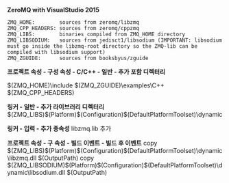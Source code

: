 **ZeroMQ with VisualStudio 2015**

    ZMQ_HOME:        sources from zeromq/libzmq
    ZMQ_CPP_HEADERS: sources from zeromq/cppzmq
    ZMQ_LIBS:        binaries compiled from ZMQ_HOME directory
    ZMQ_LIBSODIUM:   sources from jedisct1/libsodium (IMPORTANT: libsodium must go inside the libzmq-root directory so the ZMQ-lib can be compiled with libsodium support)
    ZMQ_ZGUIDE:      sources from booksbyus/zguide 


**프로젝트 속성 - 구성 속성 - C/C++ - 일반 - 추가 포함 디렉터리**

$(ZMQ_HOME)\include
$(ZMQ_ZGUIDE)\examples\C++
$(ZMQ_CPP_HEADERS)

**링커 - 일반 - 추가 라이브러리 디렉터리**
$(ZMQ_LIBS)\$(Platform)\$(Configuration)\$(DefaultPlatformToolset)\dynamic

**링커 - 입력 - 추가 종속성**
libzmq.lib 추가

**프로젝트 속성 - 구 속성 - 빌드 이벤트 - 빌드 후 이벤트**
copy $(ZMQ_LIBS)\$(Platform)\$(Configuration)\$(DefaultPlatformToolset)\dynamic\libzmq.dll $(OutputPath)
copy $(ZMQ_LIBSODIUM)\$(Platform)\$(Configuration)\$(DefaultPlatformToolset)\dynamic\libsodium.dll $(OutputPath)
